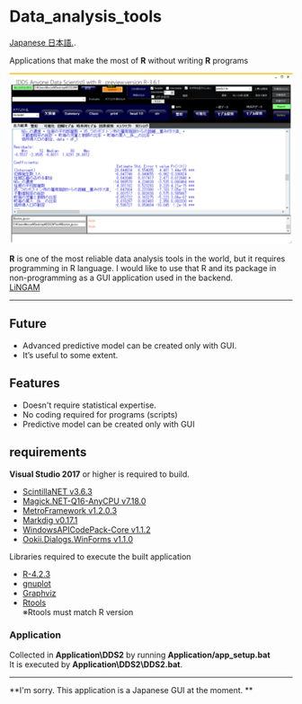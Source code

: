 # Data_analysis_tools
 
[Japanese 日本語.](https://github.com/Sanaxen/Data_analysis_tools/blob/master/README_jp.md).

Applications that make the most of **R** without writing **R** programs  

<img src="./images/image00.png"/>

**R** is one of the most reliable data analysis tools in the world, but it requires programming in R language. I would like to use that R and its package in non-programming as a GUI application used in the backend.  
[LiNGAM](https://github.com/Sanaxen/Statistical_analysis/blob/master/example/LiNGAM/LiNGAM_md/LiNGAM.md)
- - -
## Future  
- Advanced predictive model can be created only with GUI.
- It’s useful to some extent.  

## Features
- Doesn't require statistical expertise.
- No coding required for programs (scripts)
- Predictive model can be created only with GUI

## requirements  
**Visual Studio 2017** or higher is required to build.  
- [ScintillaNET v3.6.3](https://github.com/jacobslusser/ScintillaNET)
- [Magick.NET-Q16-AnyCPU v7.18.0](https://github.com/dlemstra/Magick.NET)
- [MetroFramework v1.2.0.3](http://thielj.github.io/MetroFramework/)
- [Markdig v0.17.1](https://github.com/lunet-io/markdig)
- [WindowsAPICodePack-Core v1.1.2](https://github.com/aybe/Windows-API-Code-Pack-1.1)
- [Ookii.Dialogs.WinForms v1.1.0](https://github.com/augustoproiete/ookii-dialogs-winforms)

Libraries required to execute the built application
- [R-4.2.3](https://www.r-project.org/)
- [gnuplot](http://www.gnuplot.info/)
- [Graphviz](http://www.graphviz.org/)
- [Rtools](https://cran.r-project.org/bin/windows/Rtools/history.html)  
※Rtools must match R version  

### Application  
Collected in **Application\DDS2** by running   **Application/app_setup.bat**  
It is executed by **Application\DDS2\DDS2.bat**.  

- - -

**I'm sorry.
This application is a Japanese GUI at the moment.  **
